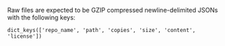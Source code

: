 Raw files are expected to be GZIP compressed newline-delimited JSONs with the following keys: 
```
dict_keys(['repo_name', 'path', 'copies', 'size', 'content', 'license'])
```
